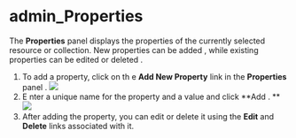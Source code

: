 # admin\_Properties

The **Properties** panel displays the properties of the currently selected resource or collection. New properties can be added , while existing properties can be edited or deleted .

1.  To add a property, click on th e **Add New Property** link in the **Properties** panel .
    ![](/assets/attachments/126562613/126562618.png)
2.  E nter a unique name for the property and a value and click **Add .
    ** ![](/assets/attachments/126562613/126562617.png)
3.  After adding the property, you can edit or delete it using the **Edit** and **Delete** links associated with it.

